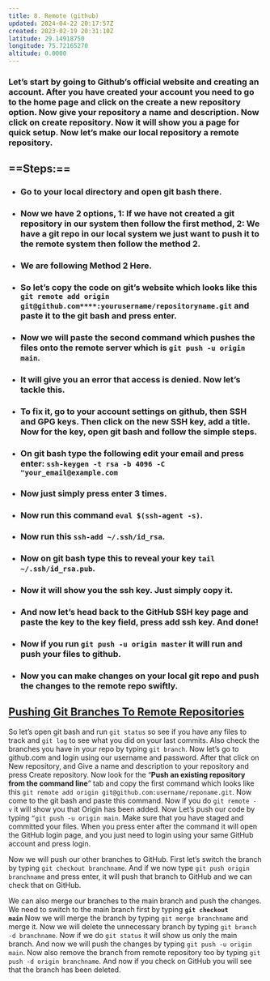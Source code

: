 ```yaml
---
title: 8. Remote (github)
updated: 2024-04-22 20:17:57Z
created: 2023-02-19 20:31:10Z
latitude: 29.14918750
longitude: 75.72165270
altitude: 0.0000
---
```


### **Let’s start by going to Github’s official website and creating an account. After you have created your account you need to go to the home page and click on the create a new repository option. Now give your repository a name and description. Now click on create repository. Now it will show you a page for quick setup. Now let’s make our local repository a remote repository.**

## ==**Steps:**==

- ### Go to your local directory and open git bash there.
    
- ### Now we have 2 options, 1: If we have not created a git repository in our system then follow the first method, 2: We have a git repo in our local system we just want to push it to the remote system then follow the method 2.
    
- ### We are following Method 2 Here.
    
- ### So let’s copy the code on git’s website which looks like this `git remote add origin git@github.com****:yourusername/repositoryname.git` and paste it to the git bash and press enter.
    
- ### Now we will paste the second command which pushes the files onto the remote server which is `git push -u origin main`.
    
- ### It will give you an error that access is denied. Now let’s tackle this.
    
- ### To fix it, go to your account settings on github, then SSH and GPG keys. Then click on the new SSH key, add a title. Now for the key, open git bash and follow the simple steps.
    
- ### On git bash type the following edit your email and press enter: `ssh-keygen -t rsa -b 4096 -C "your_email@example.com`
    
- ### Now just simply press enter 3 times.
    
- ### Now run this command `eval $(ssh-agent -s)`.
    
- ### Now run this `ssh-add ~/.ssh/id_rsa`.
    
- ### Now on git bash type this to reveal your key `tail ~/.ssh/id_rsa.pub`.
    
- ### Now it will show you the ssh key. Just simply copy it.
    
- ### And now let’s head back to the GitHub SSH key page and paste the key to the key field, press add ssh key. And done!
    
- ### Now if you run `git push -u origin master` it will run and push your files to github.
    
- ### Now you can make changes on your local git repo and push the changes to the remote repo swiftly.
    

## <ins>**Pushing Git Branches To Remote Repositories**</ins>

So let’s open git bash and run `git status` so see if you have any files to track and `git log` to see what you did on your last commits. Also check the branches you have in your repo by typing `git branch`. Now let’s go to github.com and login using our username and password. After that click on New repository, and Give a name and description to your repository and press Create repository. Now look for the “**Push an existing repository from the command line**” tab and copy the first command which looks like this `git remote add origin git@github.com:username/reponame.git`. Now come to the git bash and paste this command. Now if you do `git remote -v` it will show you that Origin has been added. Now Let’s push our code by typing `“git push -u origin main`. Make sure that you have staged and committed your files. When you press enter after the command it will open the GitHub login page, and you just need to login using your same GitHub account and press login.

Now we will push our other branches to GitHub. First let’s switch the branch by typing `git checkout branchname`. And if we now type `git push origin branchname` and press enter, it will push that branch to GitHub and we can check that on GitHub.

We can also merge our branches to the main branch and push the changes. We need to switch to the main branch first by typing **`git checkout main`** Now we will merge the branch by typing `git merge branchname` and merge it. Now we will delete the unnecessary branch by typing `git branch -d branchname`. Now if we do `git status` it will show us only the main branch. And now we will push the changes by typing `git push -u origin main`. Now also remove the branch from remote repository too by typing `git push -d origin branchname`. And now if you check on GitHub you will see that the branch has been deleted.